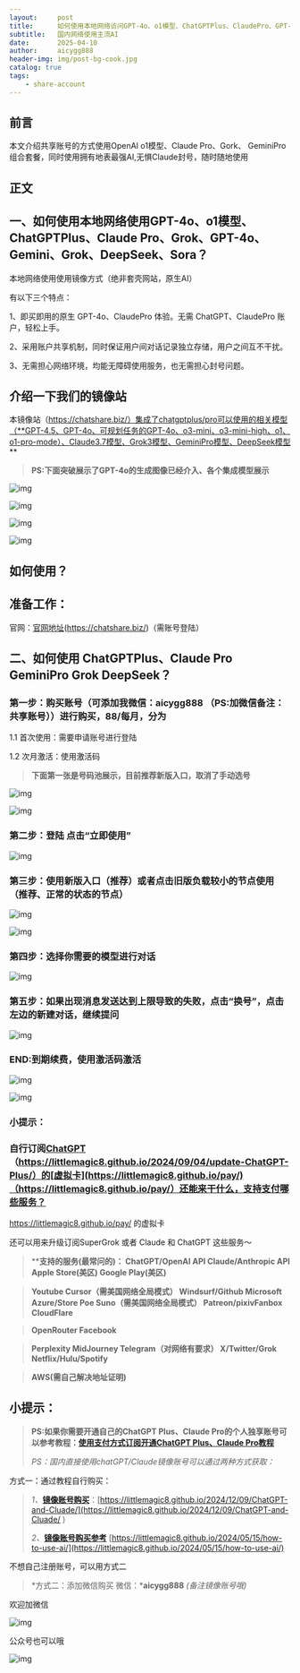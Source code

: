 ```yaml
---
layout:     post
title:      如何使用本地网络访问GPT-4o、o1模型、ChatGPTPlus、ClaudePro、GPT-4o、Gemini、Grok、DeepSeek？如何突破chatgptplus、o1使用次数限制
subtitle:   国内网络使用主流AI
date:       2025-04-10
author:     aicygg888
header-img: img/post-bg-cook.jpg
catalog: true
tags:
    - share-account
---
```


## **前言**

本文介绍共享账号的方式使用OpenAI o1模型、Claude Pro、Gork、 GeminiPro组合套餐，同时使用拥有地表最强AI,无惧Claude封号，随时随地使用

## **正文**

## **一、如何使用本地网络使用GPT-4o、o1模型、ChatGPTPlus、Claude Pro、Grok、GPT-4o、Gemini、Grok、DeepSeek、Sora？**

本地网络使用使用镜像方式（绝非套壳网站，原生AI）

有以下三个特点：

1、即买即用的原生 GPT-4o、ClaudePro 体验。无需 ChatGPT、ClaudePro  账户，轻松上手。

2、采用账户共享机制，同时保证用户间对话记录独立存储，用户之间互不干扰。

3、无需担心网络环境，均能无障碍使用服务，也无需担心封号问题。

## 介绍一下我们的镜像站

本镜像站（https://chatshare.biz/）集成了chatgptplus/pro可以使用的相关模型（**GPT-4.5、GPT-4o、可规划任务的GPT-4o、o3-mini、o3-mini-high、o1、o1-pro-mode）、Claude3.7模型、Grok3模型、GeminiPro模型、DeepSeek模型**

> **PS:下面突破展示了GPT-4o的生成图像已经介入、各个集成模型展示**

![img](https://pica.zhimg.com/80/v2-84f79acd978968c719dbc41d244d5076_720w.png)



![img](https://pic1.zhimg.com/80/v2-020e13d97196b5baada885ddda6ac29f_720w.png)

![img](https://picx.zhimg.com/80/v2-617cbfce0ce9f235502f80f14888486c_720w.png)

![img](https://pica.zhimg.com/80/v2-ffcc744a4761e327dd04a9a8efd794a3_720w.png)



## 如何使用？

## **准备工作：**

官网：[官网地址](https://chatshare.biz/)(https://chatshare.biz/)（需账号登陆）

## **二、如何使用 ChatGPTPlus、Claude Pro GeminiPro Grok DeepSeek？**

### **第一步：购买账号（可添加我微信：aicygg888 （PS:加微信备注：共享账号））进行购买，88/每月，分为**

1.1 首次使用：需要申请账号进行登陆 

1.2 次月激活：使用激活码

> **下面第一张是号码池展示，目前推荐新版入口，取消了手动选号**

![img](https://pic1.zhimg.com/80/v2-893e7fe208dc53cd89ba0ac732bd2936_720w.png)



![img](https://picx.zhimg.com/80/v2-bd5e8ce3146ff5e8034f8bde15bf9b10_720w.png)

### **第二步：登陆 点击“立即使用”**

![img](https://picx.zhimg.com/80/v2-9b2bd818f79d93dbc9fb98e93c07990a_720w.png)



### **第三步：**使用新版入口（推荐）或者点击旧版**负载较小的节点使用（推荐、正常的状态的节点）**

![img](https://pica.zhimg.com/80/v2-bd5e8ce3146ff5e8034f8bde15bf9b10_720w.png)

![img](https://picx.zhimg.com/80/v2-27f201ee250b0033d5e2601ba6c64524_720w.png)

### **第四步：选择你需要的模型进行对话**

![img](https://pic1.zhimg.com/80/v2-689d041242b6f8a05f052f9608fb18f3_720w.png)



### **第五步：如果出现消息发送达到上限导致的失败，点击“换号”，点击左边的新建对话，继续提问**

![img](https://pic1.zhimg.com/80/v2-89a0b85725b7922e719a2910b8515fdd_720w.png)

### **END:到期续费，使用激活码激活**

![img](https://pica.zhimg.com/80/v2-da9bb9645ec193aa2de3a50520b868ee_720w.png)

![img](https://picx.zhimg.com/80/v2-6fb442ffcc5edc820e7118f97dd1536e_720w.png)



### 小提示：

### 自行订阅[ChatGPT](https://littlemagic8.github.io/2024/09/04/update-ChatGPT-Plus/)（https://littlemagic8.github.io/2024/09/04/update-ChatGPT-Plus/）的[虚拟卡](https://littlemagic8.github.io/pay/)（https://littlemagic8.github.io/pay/）还能来干什么，支持支付哪些服务？

https://littlemagic8.github.io/pay/ 的虚拟卡

还可以用来升级订阅SuperGrok 或者 Claude 和 ChatGPT 这些服务～

> ****支持的服务(最常问的)： ChatGPT/OpenAI API Claude/Anthropic API Apple Store(美区) Google Play(美区)**

> **Youtube Cursor（需美国网络全局模式） Windsurf/Github Microsoft Azure/Store Poe Suno（需美国网络全局模式） Patreon/pixivFanbox CloudFlare**

> **OpenRouter Facebook**

> **Perplexity MidJourney Telegram（对网络有要求） X/Twitter/Grok Netflix/Hulu/Spotify**

> **AWS(需自己解决地址证明)**

## 小提示：

> **PS:如果你需要开通自己的ChatGPT Plus、Claude Pro的个人独享账号可以参考教程：**[**使用支付方式订阅开通ChatGPT Plus、Claude Pro教程**](https://littlemagic8.github.io/2024/09/04/update-ChatGPT-Plus/) 
>
> *PS：国内直接使用chatGPT/Claude镜像账号可以通过两种方式获取：*

方式一：通过教程自行购买：

> *1、*[**镜像账号购买**](https://littlemagic8.github.io/2024/12/09/ChatGPT-and-Cluade/)：[https://littlemagic8.github.io/2024/12/09/ChatGPT-and-Cluade/](https://littlemagic8.github.io/2024/12/09/ChatGPT-and-Cluade/ ) 
>
> *2、*[**镜像账号购买参考**](https://littlemagic8.github.io/2024/05/15/how-to-use-ai/) [https://littlemagic8.github.io/2024/05/15/how-to-use-ai/](https://littlemagic8.github.io/2024/05/15/how-to-use-ai/)

不想自己注册账号，可以用方式二

> *方式二：添加微信购买 微信：***aicygg888** *(备注镜像账号哦)*

欢迎加微信

![img](https://picx.zhimg.com/80/v2-46f7cfd62d1e94381388ab08b0fea3af_720w.png)

公众号也可以哦

![img](https://pic1.zhimg.com/80/v2-4e622b64238b20948a02e0c988ca5704_720w.png)
